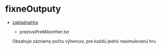 # fixneOutputy
- [zakladnaHra](https://github.com/devAdam117/bp/blob/main/codes/squidGame/fixneOutputy/zakladnaHra/prezivsiPreMilionHier.txt)
  - prezivsiPreMilionHier.txt
  
  Obsahuje záznamy počtu výhercov, pre každú jednú nasimulovanú hru
